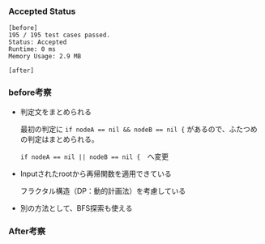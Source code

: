 ### Accepted Status

``` before
[before]
195 / 195 test cases passed.
Status: Accepted
Runtime: 0 ms
Memory Usage: 2.9 MB
```

``` 
[after]

```
### before考察
* 判定文をまとめられる
    
    最初の判定に `if nodeA == nil && nodeB == nil {` があるので、ふたつめの判定はまとめられる。

     `if nodeA == nil || nodeB == nil {`　へ変更


* Inputされたrootから再帰関数を適用できている
    
    フラクタル構造（DP：動的計画法）を考慮している


* 別の方法として、BFS探索も使える

### After考察